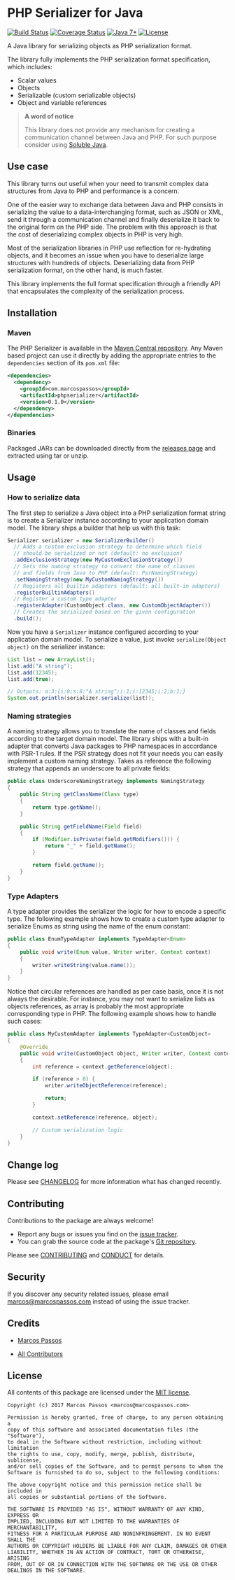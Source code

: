 PHP Serializer for Java
=======================
[![Build Status][travis-badge]][travis-status]
[![Coverage Status][coverall-badge]][coverall-status]
[![Java 7+][java-badge]][java]
[![License][mit-license-badge]](LICENSE)

A Java library for serializing objects as PHP serialization format.

The library fully implements the PHP serialization format specification, which 
includes:

- Scalar values
- Objects
- Serializable (custom serializable objects)
- Object and variable references

> **A word of notice**
>
> This library does not provide any mechanism for creating a communication
> channel between Java and PHP. For such purpose consider using 
[Soluble Java][soluble-java].

## Use case

This library turns out useful when your need to transmit complex data structures
from Java to PHP and performance is a concern.

One of the easier way to exchange data between Java and PHP consists in
serializing the value to a data-interchanging format, such as JSON or XML,
send it through a communication channel and finally deserialize it back to the
original form on the PHP side. The problem with this approach is that the cost
of deserializing complex objects in PHP is very high.

Most of the serialization libraries in PHP use reflection for re-hydrating
objects, and it becomes an issue when you have to deserialize large structures
with hundreds of objects. Deserializing data from PHP serialization format, on
the other hand, is much faster.

This library implements the full format specification through a friendly API 
that encapsulates the complexity of the serialization process.

## Installation

### Maven

The PHP Serializer is available in the 
[Maven Central repository][maven-central].
Any Maven based project can use it directly by adding the appropriate entries
to the `dependencies` section of its `pom.xml` file:

```xml
<dependencies>
  <dependency>
    <groupId>com.marcospassos</groupId>
    <artifactId>phpserializer</artifactId>
    <version>0.1.0</version>
  </dependency>
</dependencies>
```

### Binaries

Packaged JARs can be downloaded directly from the [releases page][releases-page] 
and extracted using tar or unzip.

## Usage

### How to serialize data

The first step to serialize a Java object into a PHP serialization format
string is to create a Serializer instance according to your application domain 
model. The library ships a builder that help us with this task:

```java
Serializer serializer = new SerializerBuilder()
  // Adds a custom exclusion strategy to determine which field
  // should be serialized or not (default: no exclusion)
  .addExclusionStrategy(new MyCustomExclusionStrategy())
  // Sets the naming strategy to convert the name of classes
  // and fields from Java to PHP (default: PsrNamingStrategy)
  .setNamingStrategy(new MyCustomNamingStrategy())
  // Registers all builtin adapters (default: all built-in adapters)
  .registerBuiltinAdapters()
  // Register a custom type adapter
  .registerAdapter(CustomObject.class, new CustomObjectAdapter())
  // Creates the serialized based on the given configuration
  .build();
```

Now you have a `Serializer` instance configured according to your application
domain model. To serialize a value, just invoke `serialize(Object object)` on
the serializer instance:

```java
List list = new ArrayList();
list.add("A string");
list.add(12345);
list.add(true);

// Outputs: a:3:{i:0;s:8:"A string";i:1;i:12345;i:2;b:1;}
System.out.println(serializer.serialize(list));
```

### Naming strategies

A naming strategy allows you to translate the name of classes and fields
according to the target domain model. The library ships with a built-in adapter
that converts Java packages to PHP namespaces in accordance with PSR-1 rules.
If the PSR strategy does not fit your needs you can easily implement a custom 
naming strategy. Takes as reference the following strategy that appends an 
underscore to all private fields:

```java
public class UnderscoreNamingStrategy implements NamingStrategy
{
    public String getClassName(Class type)
    {
        return type.getName();
    }

    public String getFieldName(Field field)
    {
        if (Modifier.isPrivate(field.getModifiers())) {
            return "_" + field.getName();
        }

        return field.getName();
    }
}
```

### Type Adapters

A type adapter provides the serializer the logic for how to encode a specific 
type. The following example shows how to create a custom type adapter
to serialize Enums as string using the name of the enum constant:

```java
public class EnumTypeAdapter implements TypeAdapter<Enum>
{
    public void write(Enum value, Writer writer, Context context)
    {
        writer.writeString(value.name());
    }
}
```

Notice that circular references are handled as per case basis, once it is not
always the desirable. For instance, you may not want to serialize lists as
objects references, as array is probably the most appropriate corresponding
type in PHP. The following example shows how to handle such cases:

```java
public class MyCustomAdapter implements TypeAdapter<CustomObject>
{
    @Override
    public void write(CustomObject object, Writer writer, Context context)
    {
        int reference = context.getReference(object);

        if (reference > 0) {
            writer.writeObjectReference(reference);

            return;
        }

        context.setReference(reference, object);

        // Custom serialization logic
    }
}
```

## Change log

Please see [CHANGELOG](CHANGELOG.md) for more information what has changed 
recently.

## Contributing

Contributions to the package are always welcome!

* Report any bugs or issues you find on the [issue tracker][issue-tracker].
* You can grab the source code at the package's
[Git repository][repository].

Please see [CONTRIBUTING](CONTRIBUTING.md) and [CONDUCT](CONDUCT.md) for
details.

## Security

If you discover any security related issues, please email
marcos@marcospassos.com instead of using the issue tracker.

## Credits

* [Marcos Passos][author-page]
- [All Contributors][contributors-page]


## License

All contents of this package are licensed under the [MIT license](LICENSE).

```
Copyright (c) 2017 Marcos Passos <marcos@marcospassos.com>

Permission is hereby granted, free of charge, to any person obtaining a
copy of this software and associated documentation files (the "Software"),
to deal in the Software without restriction, including without limitation
the rights to use, copy, modify, merge, publish, distribute, sublicense,
and/or sell copies of the Software, and to permit persons to whom the
Software is furnished to do so, subject to the following conditions:

The above copyright notice and this permission notice shall be included in
all copies or substantial portions of the Software.

THE SOFTWARE IS PROVIDED "AS IS", WITHOUT WARRANTY OF ANY KIND, EXPRESS OR
IMPLIED, INCLUDING BUT NOT LIMITED TO THE WARRANTIES OF MERCHANTABILITY,
FITNESS FOR A PARTICULAR PURPOSE AND NONINFRINGEMENT. IN NO EVENT SHALL THE
AUTHORS OR COPYRIGHT HOLDERS BE LIABLE FOR ANY CLAIM, DAMAGES OR OTHER
LIABILITY, WHETHER IN AN ACTION OF CONTRACT, TORT OR OTHERWISE, ARISING
FROM, OUT OF OR IN CONNECTION WITH THE SOFTWARE OR THE USE OR OTHER
DEALINGS IN THE SOFTWARE.
```

[coverall-status]: https://coveralls.io/github/marcospassos/java-php-serializer
[coverall-badge]: https://coveralls.io/repos/github/marcospassos/java-php-serializer/badge.svg
[travis-badge]: https://travis-ci.org/marcospassos/java-php-serializer.svg?branch=master
[travis-status]: https://travis-ci.org/marcospassos/java-php-serializer
[java-badge]: https://img.shields.io/badge/java-7+-4c7e9f.svg
[java]: http://java.oracle.com
[mit-license-badge]: https://img.shields.io/badge/license-MIT-blue.svg
[maven-central]: https://maven-badges.herokuapp.com/maven-central/com.marcospassos/phpserializer
[soluble-java]: https://github.com/belgattitude/soluble-japha
[author-page]: http://github.com/marcospassos
[contributors-page]: https://github.com/marcospassos/java-php-serializer/graphs/contributors
[issue-tracker]: https://github.com/marcospassos/java-php-serializer/issues
[repository]: https://github.com/marcospassos/java-php-serializer
[releases-page]: https://github.com/marcospassos/java-php-serializer/releases